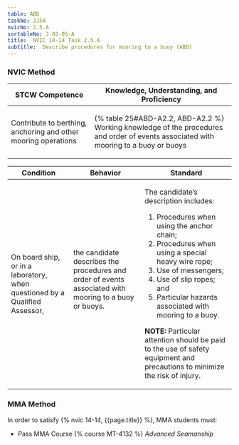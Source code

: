 ```yaml
---
table: ABD
taskNo: 2J5A
nvicNo: 2.5.A 
sortableNo: J-02-05-A
title:  NVIC 14-14 Task 2.5.A 
subtitle:  Describe procedures for mooring to a buoy (ABD)
---
```






### NVIC Method

<a style="display:none;" onclick="togglevisibility('nvic_methods')" >Show NVIC method.</a>

<div id='nvic_methods' class='show'>

<table>
<thead>
<tr>
<th class='forty'> STCW Competence </th>
<th class='sixty'> Knowledge, Understanding, and Proficiency </th>
</tr>
</thead>

<tbody>
<tr><td markdown='1'>

Contribute to berthing, anchoring and other mooring operations

</td><td markdown='1'>

{% table 25#ABD-A2.2, ABD-A2.2 %} Working knowledge of the procedures and order of events associated with mooring to a buoy or buoys

</td></tr>


</tbody>
</table>


<table>
<thead>
<tr><th class='twenty'>  Condition </th><th class='twenty'> Behavior </th><th  class='sixty'>Standard </th></tr>
</thead>
<tbody >



<tr><td markdown='1'>

On board ship, or in a laboratory, when questioned by a Qualified Assessor,

</td><td markdown='1'>

the candidate describes the procedures and order of events associated with mooring to a buoy or buoys.

<br>

<div class="tooltip" markdown='1'>



</div>


</td><td markdown='1'>

The candidate’s description includes:

1. Procedures when using the anchor chain;
2. Procedures when using a special heavy wire rope;
3. Use of messengers;
4. Use of slip ropes; and
5. Particular hazards associated with mooring to a buoy.

**NOTE:** Particular attention should be paid to the use of safety equipment and precautions to minimize the risk of injury. 

</td></tr>
</tbody>
</table>
</div>


### MMA Method

In order to satisfy  {% nvic 14-14, {{page.title}}  %}, MMA students must:

* Pass MMA Course {% course MT-4132 %}  *Advanced Seamanship*